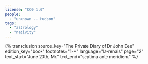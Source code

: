 ```yaml
---
license: "CC0 1.0"
people:
  - "unknown -- Hudson"
tags:
  - "astrology"
  - "nativity"
---
```

{% transclusion
  source_key="The Private Diary of Dr John Dee"
  edition_key="book"
  footnotes="1-*"
  language="la-renais"
  page="2"
  text_start="June 20th, Mr."
  text_end="septima ante meridiem."
%}
